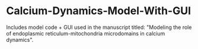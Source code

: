 # Calcium-Dynamics-Model-With-GUI
Includes model code + GUI used in the manuscript titled: "Modeling the role of endoplasmic reticulum-mitochondria microdomains in calcium dynamics".
